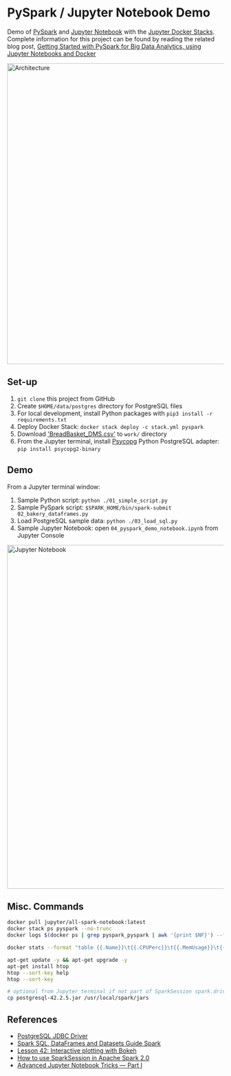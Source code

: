 # PySpark / Jupyter Notebook Demo

Demo of [PySpark](http://spark.apache.org/docs/2.4.0/api/python/pyspark.html) and [Jupyter Notebook](http://jupyter.org/) with the [Jupyter Docker Stacks](https://jupyter-docker-stacks.readthedocs.io/en/latest/). Complete information for this project can be found by reading the related blog post, [Getting Started with PySpark for Big Data Analytics, using Jupyter Notebooks and Docker
](http://wp.me/p1RD28-61V)

<img src="https://programmaticponderings.files.wordpress.com/2018/11/pysparkdocker1.png" alt="Architecture" width="700"/>

## Set-up

1.  `git clone` this project from GitHub
2.  Create `$HOME/data/postgres` directory for PostgreSQL files
3.  For local development, install Python packages with `pip3 install -r requirements.txt`
4.  Deploy Docker Stack: `docker stack deploy -c stack.yml pyspark`
5.  Download ['BreadBasket_DMS.csv'](https://github.com/prasertcbs/basic-dataset/blob/master/BreadBasket_DMS.csv) to `work/` directory
6.  From the Jupyter terminal, install [Psycopg](http://initd.org/psycopg/docs/install.html#) Python PostgreSQL adapter: `pip install psycopg2-binary`

## Demo

From a Jupyter terminal window:

1.  Sample Python script: `python ./01_simple_script.py`
2.  Sample PySpark script: `$SPARK_HOME/bin/spark-submit 02_bakery_dataframes.py`
3.  Load PostgreSQL sample data: `python ./03_load_sql.py`
4.  Sample Jupyter Notebook: open `04_pyspark_demo_notebook.ipynb` from Jupyter Console

<img src="https://programmaticponderings.files.wordpress.com/2018/11/pyspark_article_11_notebook.png" alt="Jupyter Notebook" width="800"/>

## Misc. Commands

```bash
docker pull jupyter/all-spark-notebook:latest
docker stack ps pyspark --no-trunc
docker logs $(docker ps | grep pyspark_pyspark | awk '{print $NF}') --follow

docker stats --format "table {{.Name}}\t{{.CPUPerc}}\t{{.MemUsage}}\t{{.MemPerc}}"

apt-get update -y && apt-get upgrade -y
apt-get install htop
htop --sort-key help
htop --sort-key

# optional from Jupyter terminal if not part of SparkSession spark.driver.extraClassPath
cp postgresql-42.2.5.jar /usr/local/spark/jars
```

## References

-   [PostgreSQL JDBC Driver
    ](https://jdbc.postgresql.org/download.html)
-   [Spark SQL, DataFrames and Datasets Guide
    Spark](https://spark.apache.org/docs/latest/sql-programming-guide.html#jdbc-to-other-databases)
-   [Lesson 42: Interactive plotting with Bokeh](http://justinbois.github.io/bootcamp/2017/lessons/l42_bokeh.html)
-   [How to use SparkSession in Apache Spark 2.0](https://databricks.com/blog/2016/08/15/how-to-use-sparksession-in-apache-spark-2-0.html)
-   [Advanced Jupyter Notebook Tricks — Part I](https://blog.dominodatalab.com/lesser-known-ways-of-using-notebooks/)
